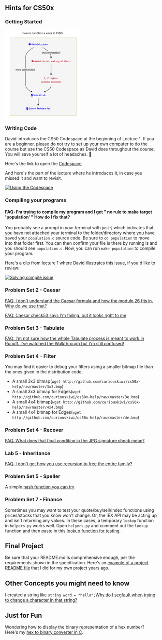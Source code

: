 ## Hints for CS50x 

### Getting Started

<img src="HowToTakeCS50x.png" width = 50%>

### Writing Code

David introduces the CS50 Codespace at the beginning of Lecture 1.    If you are a beginner, please do not try to set up your own computer to do the course but use the CS50 Codespace as David does throughout the course.  You will save yourself a lot of headaches. 🙂

Here's the  link to open the [Codespace](https://code.cs50.io/)

And here's the part of the lecture where he introduces it, in case you missed it and want to revisit.

[![Using the Codespace](http://img.youtube.com/vi/U29J1tXcPqo/0.jpg)](http://www.youtube.com/clip/UgkxUGHzMaQRblCNdSECaBuEuWgsSbHFsIiq  "FAQ: Where will I write my code?")

### Compiling your programs

#### FAQ:  I'm trying to compile my program and I get " no rule to make target 'population' "  How do I fix that? 

You probably see a prompt in your terminal with just `$` which indicates that you have not attached your terminal to the folder/directory where you have saved your `population.c` source code.  Be sure to `cd population` to move into that folder first.  You can then confirm your file is there by running ls and you should see `population.c`.  Now, you can run `make population` to compile your program.

Here's a clip from lecture 1 where David illustrates this issue, if you'd like to review:

[![Solving compile issue](http://img.youtube.com/vi/ywg7cW0Txs4/0.jpg)](https://youtube.com/clip/UgkxfJlhpdKf4sY8VoPfaFkMRB-JOT-CmAE_ "FAQ: Why do I get 'No rule to make target?")


### Problem Set 2 - Caesar

[FAQ: I don't understand the Caesar formula and how the modulo 26 fits in.  Why do we use that?](caesar-formula.md)

[FAQ: Caesar check50 says I'm failing, but it looks right to me](caesar-check50.md)



### Problem Set 3 - Tabulate

[FAQ: I'm not sure how the whole Tabulate process is meant to work in Runoff. I've watched the Walkthrough but I'm still confused!](tabulate.md)


### Problem Set 4 - Filter

You may find it easier to debug your filters using a smaller bitmap file than the ones given in the distribution code.

* A small 3x3 bitmap(`wget http://github.com/curiouskiwi/cs50x-help/raw/master/3x3.bmp`) 
* A small 3x3 bitmap for Edges(`wget http://github.com/curiouskiwi/cs50x-help/raw/master/3e.bmp`)
* A small 4x4 bitmap(`wget http://github.com/curiouskiwi/cs50x-help/raw/master/4x4.bmp`)
* A small 4x4 bitmap for Edges(`wget http://github.com/curiouskiwi/cs50x-help/raw/master/4e.bmp`)

### Problem Set 4 - Recover

[FAQ: What does that final condition in the JPG signature check mean?](bitwise.md)

### Lab 5 - Inheritance

[FAQ: I don't get how you use recursion to free the entire family?](freefamily.md)

### Problem Set 5 - Speller

A simple [hash function you can try](hash.c)

### Problem Set 7 - Finance

Sometimes you may want to test your quote/buy/sell/index functions using prices/stocks that you know won't change.  Or, the IEX API may be acting up and isn't returning any values.  In these cases, a temporary `lookup` function in `helpers.py` works well.  Open `helpers.py` and comment out the `lookup` function and then paste in this [lookup function for testing](lookup_finance.md).


## Final Project

Be sure that your README.md is comprehensive enough, per the requirements shown in the specification.  Here's an [example of a project README file](finalproject_sampleREADME.md) that I did for my own project years ago. 

## Other Concepts you might need to know

I created a string like `string word = "hello";`[Why do I segfault when trying to change a character in that string?](stringliteral.md)

## Just for Fun ##

Wondering how to display the binary representation of a hex number?  Here's my [hex to binary converter in C](hexbin.c).
